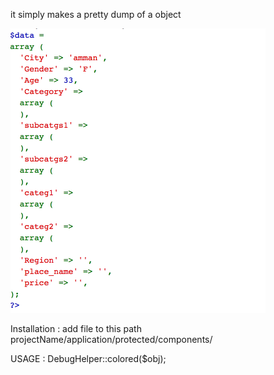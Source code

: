 it simply makes a pretty dump of a object

![alt text](image.png)

Installation : add file to this path projectName/application/protected/components/

USAGE : DebugHelper::colored($obj);
